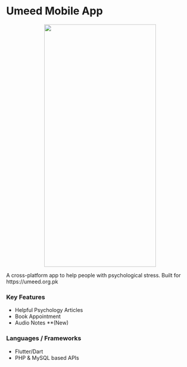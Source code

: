 # Umeed Mobile App
<p align="center">
  <img src="https://user-images.githubusercontent.com/67017318/136563632-c48cb3c9-0f03-4961-b2b0-c9a26aea099d.gif" width="300" height="649" />
</p>
A cross-platform app to help people with psychological stress. Built for https://umeed.org.pk

### Key Features
- Helpful Psychology Articles
- Book Appointment
- Audio Notes **(New)

### Languages / Frameworks
- Flutter/Dart
- PHP & MySQL based APIs
